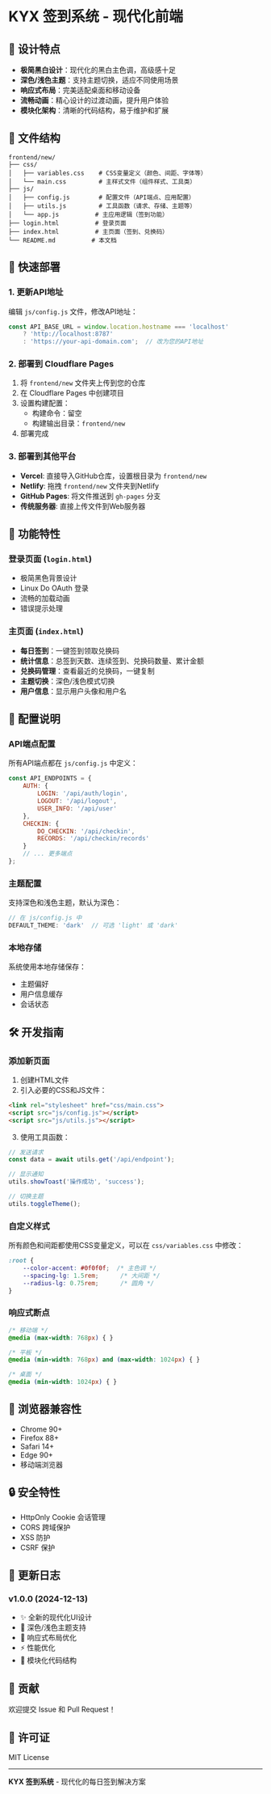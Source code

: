 # KYX 签到系统 - 现代化前端

## 🎨 设计特点

- **极简黑白设计**：现代化的黑白主色调，高级感十足
- **深色/浅色主题**：支持主题切换，适应不同使用场景
- **响应式布局**：完美适配桌面和移动设备
- **流畅动画**：精心设计的过渡动画，提升用户体验
- **模块化架构**：清晰的代码结构，易于维护和扩展

## 📁 文件结构

```
frontend/new/
├── css/
│   ├── variables.css    # CSS变量定义（颜色、间距、字体等）
│   └── main.css         # 主样式文件（组件样式、工具类）
├── js/
│   ├── config.js        # 配置文件（API端点、应用配置）
│   ├── utils.js         # 工具函数（请求、存储、主题等）
│   └── app.js          # 主应用逻辑（签到功能）
├── login.html          # 登录页面
├── index.html          # 主页面（签到、兑换码）
└── README.md          # 本文档
```

## 🚀 快速部署

### 1. 更新API地址

编辑 `js/config.js` 文件，修改API地址：

```javascript
const API_BASE_URL = window.location.hostname === 'localhost' 
    ? 'http://localhost:8787' 
    : 'https://your-api-domain.com';  // 改为您的API地址
```

### 2. 部署到 Cloudflare Pages

1. 将 `frontend/new` 文件夹上传到您的仓库
2. 在 Cloudflare Pages 中创建项目
3. 设置构建配置：
   - 构建命令：留空
   - 构建输出目录：`frontend/new`
4. 部署完成

### 3. 部署到其他平台

- **Vercel**: 直接导入GitHub仓库，设置根目录为 `frontend/new`
- **Netlify**: 拖拽 `frontend/new` 文件夹到Netlify
- **GitHub Pages**: 将文件推送到 `gh-pages` 分支
- **传统服务器**: 直接上传文件到Web服务器

## 🎯 功能特性

### 登录页面 (`login.html`)
- 极简黑色背景设计
- Linux Do OAuth 登录
- 流畅的加载动画
- 错误提示处理

### 主页面 (`index.html`)
- **每日签到**：一键签到领取兑换码
- **统计信息**：总签到天数、连续签到、兑换码数量、累计金额
- **兑换码管理**：查看最近的兑换码，一键复制
- **主题切换**：深色/浅色模式切换
- **用户信息**：显示用户头像和用户名

## 🔧 配置说明

### API端点配置

所有API端点都在 `js/config.js` 中定义：

```javascript
const API_ENDPOINTS = {
    AUTH: {
        LOGIN: '/api/auth/login',
        LOGOUT: '/api/logout',
        USER_INFO: '/api/user'
    },
    CHECKIN: {
        DO_CHECKIN: '/api/checkin',
        RECORDS: '/api/checkin/records'
    }
    // ... 更多端点
};
```

### 主题配置

支持深色和浅色主题，默认为深色：

```javascript
// 在 js/config.js 中
DEFAULT_THEME: 'dark'  // 可选 'light' 或 'dark'
```

### 本地存储

系统使用本地存储保存：
- 主题偏好
- 用户信息缓存
- 会话状态

## 🛠️ 开发指南

### 添加新页面

1. 创建HTML文件
2. 引入必要的CSS和JS文件：
```html
<link rel="stylesheet" href="css/main.css">
<script src="js/config.js"></script>
<script src="js/utils.js"></script>
```

3. 使用工具函数：
```javascript
// 发送请求
const data = await utils.get('/api/endpoint');

// 显示通知
utils.showToast('操作成功', 'success');

// 切换主题
utils.toggleTheme();
```

### 自定义样式

所有颜色和间距都使用CSS变量定义，可以在 `css/variables.css` 中修改：

```css
:root {
    --color-accent: #0f0f0f;  /* 主色调 */
    --spacing-lg: 1.5rem;      /* 大间距 */
    --radius-lg: 0.75rem;      /* 圆角 */
}
```

### 响应式断点

```css
/* 移动端 */
@media (max-width: 768px) { }

/* 平板 */
@media (min-width: 768px) and (max-width: 1024px) { }

/* 桌面 */
@media (min-width: 1024px) { }
```

## 📱 浏览器兼容性

- Chrome 90+
- Firefox 88+
- Safari 14+
- Edge 90+
- 移动端浏览器

## 🔒 安全特性

- HttpOnly Cookie 会话管理
- CORS 跨域保护
- XSS 防护
- CSRF 保护

## 📝 更新日志

### v1.0.0 (2024-12-13)
- ✨ 全新的现代化UI设计
- 🎨 深色/浅色主题支持
- 📱 响应式布局优化
- ⚡ 性能优化
- 🔧 模块化代码结构

## 🤝 贡献

欢迎提交 Issue 和 Pull Request！

## 📄 许可证

MIT License

---

**KYX 签到系统** - 现代化的每日签到解决方案